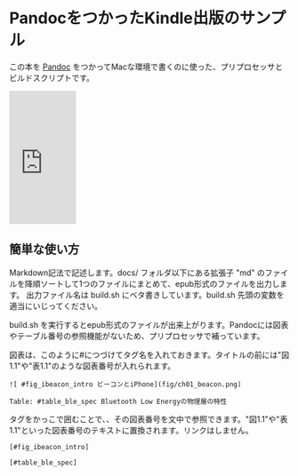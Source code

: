 PandocをつかったKindle出版のサンプル
====================

この本を [Pandoc](http://johnmacfarlane.net/pandoc/README.html) をつかってMacな環境で書くのに使った、プリプロセッサとビルドスクリプトです。

<iframe src="http://rcm-fe.amazon-adsystem.com/e/cm?lt1=_blank&bc1=000000&IS2=1&bg1=FFFFFF&fc1=000000&lc1=0000FF&t=belkatype-22&o=9&p=8&l=as4&m=amazon&f=ifr&ref=ss_til&asins=B00J9MHG66" style="width:120px;height:240px;" scrolling="no" marginwidth="0" marginheight="0" frameborder="0"></iframe>

簡単な使い方
---
Markdown記法で記述します。docs/ フォルダ以下にある拡張子 "md" のファイルを降順ソートして1つのファイルにまとめて、epub形式のファイルを出力します。
出力ファイル名は build.sh にベタ書きしています。build.sh 先頭の変数を適当にいじってください。

build.sh を実行するとepub形式のファイルが出来上がります。Pandocには図表やテーブル番号の参照機能がないため、プリプロセッサで補っています。

図表は、このように#につづけてタグ名を入れておきます。タイトルの前には"図1.1"や"表1.1"のような図表番号が入れられます。

```
![ #fig_ibeacon_intro ビーコンとiPhone](fig/ch01_beacon.png)

Table: #table_ble_spec Bluetooth Low Energyの物理層の特性
```

タグをかっこで囲むことで、、その図表番号を文中で参照できます。"図1.1"や"表1.1"といった図表番号のテキストに置換されます。リンクはしません。

```
[#fig_ibeacon_intro]

[#table_ble_spec]
```

